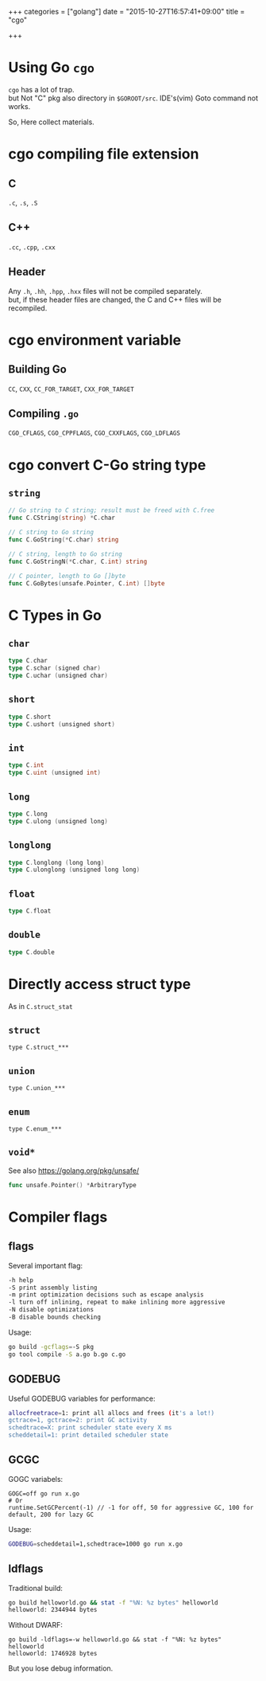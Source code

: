 +++
categories = ["golang"]
date = "2015-10-27T16:57:41+09:00"
title = "cgo"

+++

# Using Go `cgo`

`cgo` has a lot of trap.  
but Not "C" pkg also directory in `$GOROOT/src`. IDE's(vim) Goto command not works.  

So, Here collect materials.

cgo compiling file extension
===
## C
`.c`, `.s`, `.S`
## C++
`.cc`, `.cpp`, `.cxx`
## Header
Any `.h`, `.hh`, `.hpp`, `.hxx` files will not be compiled separately.  
but, if these header files are changed, the C and C++ files will be recompiled.

cgo environment variable
===

## Building Go
`CC`, `CXX`, `CC_FOR_TARGET`, `CXX_FOR_TARGET`
## Compiling `.go`
`CGO_CFLAGS`, `CGO_CPPFLAGS`, `CGO_CXXFLAGS`, `CGO_LDFLAGS`

cgo convert C-Go string type
===

## `string`

```go
// Go string to C string; result must be freed with C.free
func C.CString(string) *C.char

// C string to Go string
func C.GoString(*C.char) string

// C string, length to Go string
func C.GoStringN(*C.char, C.int) string

// C pointer, length to Go []byte
func C.GoBytes(unsafe.Pointer, C.int) []byte
```

C Types in Go
===

## `char`
```go
type C.char
type C.schar (signed char)
type C.uchar (unsigned char)
```
## `short`
```go
type C.short
type C.ushort (unsigned short)
```
## `int`
```go
type C.int
type C.uint (unsigned int)
```
## `long`
```go
type C.long
type C.ulong (unsigned long)
```
## `longlong`
```go
type C.longlong (long long)
type C.ulonglong (unsigned long long)
```
## `float`
```go
type C.float  
```
## `double`
```go
type C.double
```

Directly access struct type
===

As in `C.struct_stat`

## `struct`
```
type C.struct_***
```
## `union`
```
type C.union_***
```
## `enum`
```
type C.enum_***
```
## `void*`
See also https://golang.org/pkg/unsafe/
```go
func unsafe.Pointer() *ArbitraryType
```

Compiler flags
===

## flags
Several important flag:

```bash
-h help
-S print assembly listing
-m print optimization decisions such as escape analysis
-l turn off inlining, repeat to make inlining more aggressive
-N disable optimizations
-B disable bounds checking
```
Usage: 

```bash
go build -gcflags=-S pkg
go tool compile -S a.go b.go c.go
```

## GODEBUG
Useful GODEBUG variables for performance:

```bash
allocfreetrace=1: print all allocs and frees (it's a lot!)
gctrace=1, gctrace=2: print GC activity
schedtrace=X: print scheduler state every X ms
scheddetail=1: print detailed scheduler state
```

## GCGC
GOGC variabels:

```
GOGC=off go run x.go
# Or
runtime.SetGCPercent(-1) // -1 for off, 50 for aggressive GC, 100 for default, 200 for lazy GC
```

Usage:

```bash
GODEBUG=scheddetail=1,schedtrace=1000 go run x.go
```

## ldflags

Traditional build:
```bash
go build helloworld.go && stat -f "%N: %z bytes" helloworld
helloworld: 2344944 bytes
```

Without DWARF:
```
go build -ldflags=-w helloworld.go && stat -f "%N: %z bytes" helloworld
helloworld: 1746928 bytes
```
But you lose debug information.

